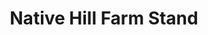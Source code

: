 ---
title: "Native Hill Farm Stand"
url: /fort-collins/native-hill-farm-stand/
shop: greengrocer
---